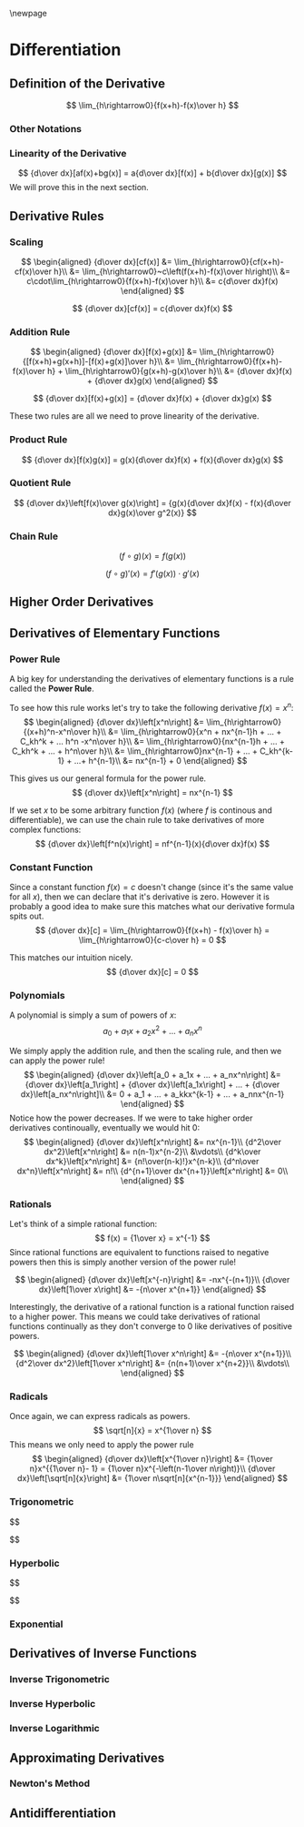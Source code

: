 \newpage

# Differentiation

## Definition of the Derivative

$$
\lim_{h\rightarrow0}{f(x+h)-f(x)\over h}
$$

### Other Notations

### Linearity of the Derivative

$$
{d\over dx}[af(x)+bg(x)] = a{d\over dx}[f(x)] + b{d\over dx}[g(x)]
$$
We will prove this in the next section.

## Derivative Rules

### Scaling

$$
\begin{aligned}
    {d\over dx}[cf(x)] &= \lim_{h\rightarrow0}{cf(x+h)-cf(x)\over h}\\
    &= \lim_{h\rightarrow0}~c\left(f(x+h)-f(x)\over h\right)\\
    &= c\cdot\lim_{h\rightarrow0}{f(x+h)-f(x)\over h}\\
    &= c{d\over dx}f(x)
\end{aligned}
$$

$$
{d\over dx}[cf(x)] = c{d\over dx}f(x)
$$

### Addition Rule

$$
\begin{aligned}
    {d\over dx}[f(x)+g(x)] &= \lim_{h\rightarrow0}{[f(x+h)+g(x+h)]-[f(x)+g(x)]\over h}\\
    &= \lim_{h\rightarrow0}{f(x+h)-f(x)\over h} + \lim_{h\rightarrow0}{g(x+h)-g(x)\over h}\\
    &= {d\over dx}f(x) + {d\over dx}g(x)
\end{aligned}
$$

$$
{d\over dx}[f(x)+g(x)] = {d\over dx}f(x) + {d\over dx}g(x)
$$

These two rules are all we need to prove linearity of the derivative.

### Product Rule

$$
{d\over dx}[f(x)g(x)] = g(x){d\over dx}f(x) + f(x){d\over dx}g(x)
$$

### Quotient Rule

$$
{d\over dx}\left[f(x)\over g(x)\right] = {g(x){d\over dx}f(x) - f(x){d\over dx}g(x)\over g^2(x)}
$$

### Chain Rule

$$
(f\circ g)(x) = f\big(g(x)\big)
$$

$$
(f\circ g)'(x) = f'\big(g(x)\big)\cdot g'(x)
$$

## Higher Order Derivatives

## Derivatives of Elementary Functions

### Power Rule

A big key for understanding the derivatives of elementary functions is a rule called the **Power Rule**.

To see how this rule works let's try to take the following derivative $f(x) = x^n$:
$$
\begin{aligned}
    {d\over dx}\left[x^n\right] &= \lim_{h\rightarrow0}{(x+h)^n-x^n\over h}\\
    &= \lim_{h\rightarrow0}{x^n + nx^{n-1}h + ... + C_kh^k + ... h^n -x^n\over h}\\
    &= \lim_{h\rightarrow0}{nx^{n-1}h + ... + C_kh^k + ... + h^n\over h}\\
    &= \lim_{h\rightarrow0}nx^{n-1} + ... + C_kh^{k-1} + ...+ h^{n-1}\\
    &= nx^{n-1} + 0
\end{aligned}
$$

This gives us our general formula for the power rule.
$$
{d\over dx}\left[x^n\right] = nx^{n-1}
$$

If we set $x$ to be some arbitrary function $f(x)$ (where $f$ is continous and differentiable), we can use the chain rule to take derivatives of more complex functions:
$$
{d\over dx}\left[f^n(x)\right] = nf^{n-1}(x){d\over dx}f(x)
$$

### Constant Function

Since a constant function $f(x) = c$ doesn't change (since it's the same value for all $x$), then we can declare that it's derivative is zero. However it is probably a good idea to make sure this matches what our derivative formula spits out.
$$
{d\over dx}[c] = \lim_{h\rightarrow0}{f(x+h) - f(x)\over h} = \lim_{h\rightarrow0}{c-c\over h} = 0
$$

This matches our intuition nicely.
$$
{d\over dx}[c] = 0
$$

### Polynomials

A polynomial is simply a sum of powers of $x$:
$$
a_0 + a_1x + a_2x^2 + ... + a_nx^n
$$

We simply apply the addition rule, and then the scaling rule, and then we can apply the power rule!
$$
\begin{aligned}
    {d\over dx}\left[a_0 + a_1x + ... + a_nx^n\right]
    &=
    {d\over dx}\left[a_1\right] + {d\over dx}\left[a_1x\right] + ... + {d\over dx}\left[a_nx^n\right]\\
    &= 0 + a_1 + ... + a_kkx^{k-1} + ... + a_nnx^{n-1}
\end{aligned}
$$
Notice how the power decreases. If we were to take higher order derivatives continoually, eventually we would hit 0:
$$
\begin{aligned}
    {d\over dx}\left[x^n\right] &= nx^{n-1}\\
    {d^2\over dx^2}\left[x^n\right] &= n(n-1)x^{n-2}\\
    &\vdots\\
    {d^k\over dx^k}\left[x^n\right] &= {n!\over(n-k)!}x^{n-k}\\
    {d^n\over dx^n}\left[x^n\right] &= n!\\
    {d^{n+1}\over dx^{n+1}}\left[x^n\right] &= 0\\
\end{aligned}
$$

### Rationals

Let's think of a simple rational function:
$$
f(x) = {1\over x} = x^{-1}
$$
Since rational functions are equivalent to functions raised to negative powers then this is simply another version of the power rule!

$$
\begin{aligned}
    {d\over dx}\left[x^{-n}\right] &= -nx^{-(n+1)}\\
    {d\over dx}\left[1\over x\right] &= -{n\over x^{n+1}}
\end{aligned}
$$

Interestingly, the derivative of a rational function is a rational function raised to a higher power. This means we could take derivatives of rational functions continually as they don't converge to 0 like derivatives of positive powers.

$$
\begin{aligned}
    {d\over dx}\left[1\over x^n\right] &= -{n\over x^{n+1}}\\
    {d^2\over dx^2}\left[1\over x^n\right] &= {n(n+1)\over x^{n+2}}\\
    &\vdots\\
\end{aligned}
$$

### Radicals

Once again, we can express radicals as powers.
$$
\sqrt[n]{x} = x^{1\over n}
$$
This means we only need to apply the power rule
$$
\begin{aligned}
    {d\over dx}\left[x^{1\over n}\right] &= {1\over n}x^{{1\over n}- 1} = {1\over n}x^{-\left(n-1\over n\right)}\\
    {d\over dx}\left[\sqrt[n]{x}\right] &= {1\over n\sqrt[n]{x^{n-1}}}
\end{aligned}
$$

### Trigonometric

$$

$$

### Hyperbolic

$$

$$

### Exponential

## Derivatives of Inverse Functions

### Inverse Trigonometric

### Inverse Hyperbolic

### Inverse Logarithmic

## Approximating Derivatives

### Newton's Method

## Antidifferentiation
